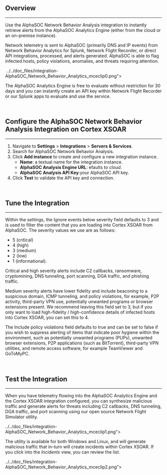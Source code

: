 <!-- HTML_DOC -->
<h2>Overview</h2>
<hr>
<p>Use the AlphaSOC Network Behavior Analysis integration to instantly retrieve alerts from the AlphaSOC Analytics Engine (either from the cloud or an on-premise instance).</p>
<p>Network telemetry is sent to AlphaSOC (primarily DNS and IP events) from Network Behavior Analytics for Splunk, Network Flight Recorder, or direct API integrations, processed, and alerts generated. AlphaSOC is able to flag infected hosts, policy violations, anomalies, and threats requiring attention.</p>
<p> ../../doc_files/integration-AlphaSOC_Network_Behavior_Analytics_mceclip0.png"></p>
<p>The AlphaSOC Analytics Engine is free to evaluate without restriction for 30 days and you can instantly create an API key within Network Flight Recorder or our Splunk apps to evaluate and use the service.</p>
<p> </p>
<h2>Configure the AlphaSOC Network Behavior Analysis Integration on Cortex XSOAR</h2>
<hr>
<ol>
<li>Navigate to <strong>Settings</strong> &gt; <strong>Integrations</strong> &gt; <strong>Servers &amp; Services</strong>.</li>
<li>Search for AlphaSOC Network Behavior Analysis.</li>
<li>Click <strong>Add instance</strong> to create and configure a new integration instance.<br>
<ul>
<li>
<strong>Name</strong>: a textual name for the integration instance.</li>
<li>
<strong>AlphaSOC Analysis Engine URL</strong>: efaults to <em>cloud</em>.</li>
<li>
<strong>AlphaSOC Analysis API Key</strong>:your AlphaSOC API key.</li>
</ul>
</li>
<li>Click <strong>Test</strong> to validate the API key and connection.</li>
</ol>
<p> </p>
<h2>Tune the Integration</h2>
<hr>
<p>Within the settings, the Ignore events below severity field defaults to 3 and is used to filter the content that you are loading into Cortex XSOAR from AlphaSOC. The severity values we use are as follows:</p>
<ul>
<li>5 (critical)</li>
<li>4 (high)</li>
<li>3 (medium)</li>
<li>2 (low)</li>
<li>1 (informational).</li>
</ul>
<p>Critical and high severity alerts include C2 callbacks, ransomware, cryptomining, DNS tunneling, port scanning, DGA traffic, and phishing traffic.</p>
<p>Medium severity alerts have lower fidelity and include beaconing to a suspicious domain, ICMP tunneling, and policy violations, for example, P2P activity, third-party VPN use, potentially unwanted programs or browser extensions present. We recommend leaving this field set to 3, but if you only want to load high-fidelity / high-confidence details of infected hosts into Cortex XSOAR, you can set this to 4.</p>
<p>The Include policy violations field defaults to true and can be set to false if you wish to suppress alerting of items that indicate poor hygiene within the environment, such as potentially unwanted programs (PUPs), unwanted browser extensions, P2P applications (such as BitTorrent), third-party VPN utilities, and remote access software, for example TeamViewer and GoToMyPC.</p>
<p> </p>
<h2>Test the Integration</h2>
<hr>
<p>When you have telemetry flowing into the AlphaSOC Analytics Engine and the Cortex XSOAR integration configured, you can synthesize malicious traffic and generate alerts for threats including C2 callbacks, DNS tunneling, DGA traffic, and port scanning using our open source Network Flight Simulator utility.</p>
<p>../../doc_files/integration-AlphaSOC_Network_Behavior_Analytics_mceclip1.png"></p>
<p>The utility is available for both Windows and Linux, and will generate malicious traffic that in-turn will create incidents within Cortex XSOAR. If you click into the <em>Incidents</em> view, you can review the list.</p>
<p>../../doc_files/integration-AlphaSOC_Network_Behavior_Analytics_mceclip2.png"></p>
